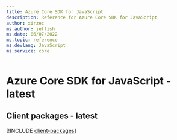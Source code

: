 ```yaml
---
title: Azure Core SDK for JavaScript
description: Reference for Azure Core SDK for JavaScript
author: xirzec
ms.author: jeffish
ms.date: 06/07/2022
ms.topic: reference
ms.devlang: JavaScript
ms.service: core
---
```

# Azure Core SDK for JavaScript - latest
## Client packages - latest
[!INCLUDE [client-packages](core-client-index.md)]

